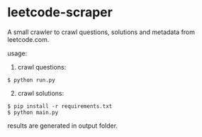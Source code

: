 # leetcode-scraper

A small crawler to crawl questions, solutions and metadata from leetcode.com.

usage:

1. crawl questions:
```
$ python run.py
```

2. crawl solutions:
```
$ pip install -r requirements.txt
$ python main.py
```

results are generated in output folder.